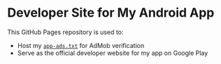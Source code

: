 # Developer Site for My Android App

This GitHub Pages repository is used to:
- Host my [`app-ads.txt`](https://github.com/DMowli/Vtech.github.io/app-ads.txt) for AdMob verification
- Serve as the official developer website for my app on Google Play
